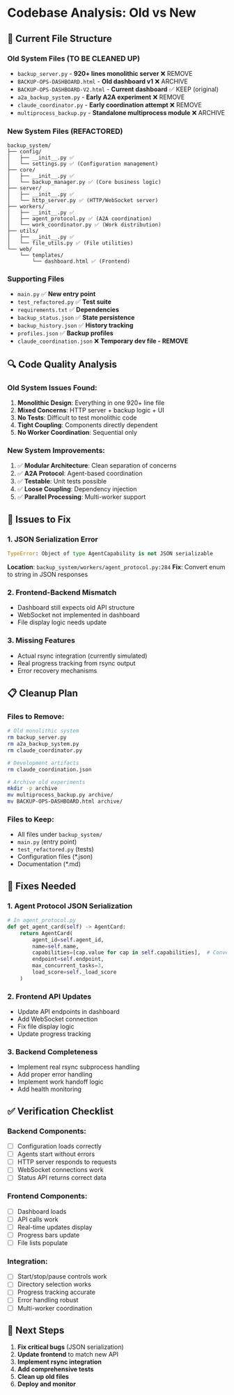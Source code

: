 # Codebase Analysis: Old vs New

## 📁 Current File Structure

### Old System Files (TO BE CLEANED UP)
- `backup_server.py` - **920+ lines monolithic server** ❌ REMOVE
- `BACKUP-OPS-DASHBOARD.html` - **Old dashboard v1** ❌ ARCHIVE
- `BACKUP-OPS-DASHBOARD-V2.html` - **Current dashboard** ✅ KEEP (original)
- `a2a_backup_system.py` - **Early A2A experiment** ❌ REMOVE
- `claude_coordinator.py` - **Early coordination attempt** ❌ REMOVE
- `multiprocess_backup.py` - **Standalone multiprocess module** ❌ ARCHIVE

### New System Files (REFACTORED)
```
backup_system/
├── config/
│   ├── __init__.py ✅
│   └── settings.py ✅ (Configuration management)
├── core/
│   ├── __init__.py ✅
│   └── backup_manager.py ✅ (Core business logic)
├── server/
│   ├── __init__.py ✅
│   └── http_server.py ✅ (HTTP/WebSocket server)
├── workers/
│   ├── __init__.py ✅
│   ├── agent_protocol.py ✅ (A2A coordination)
│   └── work_coordinator.py ✅ (Work distribution)
├── utils/
│   ├── __init__.py ✅
│   └── file_utils.py ✅ (File utilities)
└── web/
    └── templates/
        └── dashboard.html ✅ (Frontend)
```

### Supporting Files
- `main.py` ✅ **New entry point**
- `test_refactored.py` ✅ **Test suite**
- `requirements.txt` ✅ **Dependencies**
- `backup_status.json` ✅ **State persistence**
- `backup_history.json` ✅ **History tracking**
- `profiles.json` ✅ **Backup profiles**
- `claude_coordination.json` ❌ **Temporary dev file - REMOVE**

## 🔍 Code Quality Analysis

### Old System Issues Found:
1. **Monolithic Design**: Everything in one 920+ line file
2. **Mixed Concerns**: HTTP server + backup logic + UI
3. **No Tests**: Difficult to test monolithic code
4. **Tight Coupling**: Components directly dependent
5. **No Worker Coordination**: Sequential only

### New System Improvements:
1. ✅ **Modular Architecture**: Clean separation of concerns
2. ✅ **A2A Protocol**: Agent-based coordination
3. ✅ **Testable**: Unit tests possible
4. ✅ **Loose Coupling**: Dependency injection
5. ✅ **Parallel Processing**: Multi-worker support

## 🐛 Issues to Fix

### 1. JSON Serialization Error
```python
TypeError: Object of type AgentCapability is not JSON serializable
```
**Location**: `backup_system/workers/agent_protocol.py:284`
**Fix**: Convert enum to string in JSON responses

### 2. Frontend-Backend Mismatch
- Dashboard still expects old API structure
- WebSocket not implemented in dashboard
- File display logic needs update

### 3. Missing Features
- Actual rsync integration (currently simulated)
- Real progress tracking from rsync output
- Error recovery mechanisms

## 📋 Cleanup Plan

### Files to Remove:
```bash
# Old monolithic system
rm backup_server.py
rm a2a_backup_system.py
rm claude_coordinator.py

# Development artifacts
rm claude_coordination.json

# Archive old experiments
mkdir -p archive
mv multiprocess_backup.py archive/
mv BACKUP-OPS-DASHBOARD.html archive/
```

### Files to Keep:
- All files under `backup_system/`
- `main.py` (entry point)
- `test_refactored.py` (tests)
- Configuration files (*.json)
- Documentation (*.md)

## 🔧 Fixes Needed

### 1. Agent Protocol JSON Serialization
```python
# In agent_protocol.py
def get_agent_card(self) -> AgentCard:
    return AgentCard(
        agent_id=self.agent_id,
        name=self.name,
        capabilities=[cap.value for cap in self.capabilities],  # Convert enum
        endpoint=self.endpoint,
        max_concurrent_tasks=3,
        load_score=self._load_score
    )
```

### 2. Frontend API Updates
- Update API endpoints in dashboard
- Add WebSocket connection
- Fix file display logic
- Update progress tracking

### 3. Backend Completeness
- Implement real rsync subprocess handling
- Add proper error handling
- Implement work handoff logic
- Add health monitoring

## ✅ Verification Checklist

### Backend Components:
- [ ] Configuration loads correctly
- [ ] Agents start without errors
- [ ] HTTP server responds to requests
- [ ] WebSocket connections work
- [ ] Status API returns correct data

### Frontend Components:
- [ ] Dashboard loads
- [ ] API calls work
- [ ] Real-time updates display
- [ ] Progress bars update
- [ ] File lists populate

### Integration:
- [ ] Start/stop/pause controls work
- [ ] Directory selection works
- [ ] Progress tracking accurate
- [ ] Error handling robust
- [ ] Multi-worker coordination

## 🚀 Next Steps

1. **Fix critical bugs** (JSON serialization)
2. **Update frontend** to match new API
3. **Implement rsync integration**
4. **Add comprehensive tests**
5. **Clean up old files**
6. **Deploy and monitor**
